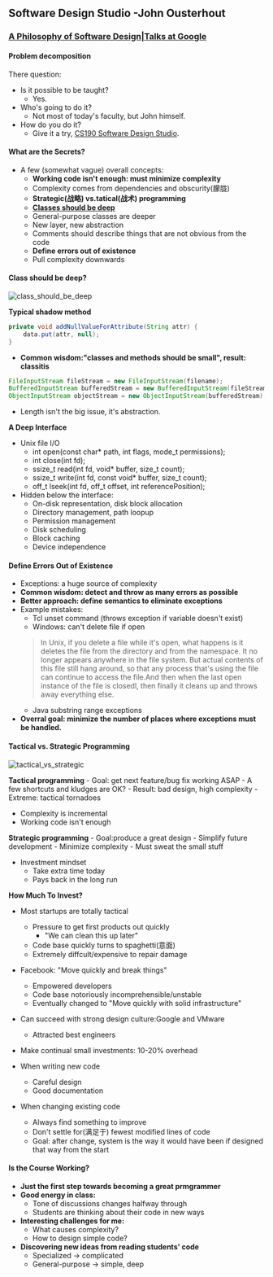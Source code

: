 ## Software Design Studio -John Ousterhout

### [A Philosophy of Software Design|Talks at Google][gtalk]

#### Problem decomposition
There question:
+ Is it possible to be taught?
	- Yes.
+ Who's going to do it?
	- Not most of today's faculty, but John himself.
+ How do you do it?
	- Give it a try, [CS190 Software Design Studio][cs190].

#### What are the Secrets?
+ A few (somewhat vague) overall concepts:
	- **Working code isn't enough: must minimize complexity**
	- Complexity comes from dependencies and obscurity(朦胧)
	- **Strategic(战略) vs.tatical(战术) programming**
	- **[Classes should be deep][inf_hiding]**
	- General-purpose classes are deeper
	- New layer, new abstraction
	- Comments should describe things that are not obvious from the code
	- **Define errors out of existence**
	- Pull complexity downwards

#### Class should be deep?
![class_should_be_deep][csbd]

**Typical shadow method**

``` java
private void addNullValueForAttribute(String attr) {
	data.put(attr, null);
}
```

+ **Common wisdom:"classes and methods should be small", result: classitis**
``` java
FileInputStream fileStream = new FileInputStream(filename);
BufferedInputStream bufferedStream = new BufferedInputStream(fileStream);
ObjectInputStream objectStream = new ObjectInputStream(bufferedStream);
```
+ Length isn't the big issue, it's abstraction.

**A Deep Interface**
+ Unix file I/O
	- int open(const char* path, int flags, mode_t permissions);
	- int close(int fd);
	- ssize_t read(int fd, void* buffer, size_t count);
	- ssize_t write(int fd, const void* buffer, size_t count);
	- off_t lseek(int fd, off_t offset, int referencePosition);
+ Hidden below the interface:
	- On-disk representation, disk block allocation
	- Directory management, path loopup
	- Permission management
	- Disk scheduling
	- Block caching
	- Device independence

#### Define Errors Out of Existence
+ Exceptions: a huge source of complexity
+ **Common wisdom: detect and throw as many errors as possible**
+ **Better approach: define semantics to eliminate exceptions**
+ Example mistakes:
	- Tcl unset command
		(throws exception if variable doesn't exist)
	- Windows: can't delete file if open
	> In Unix, if you delete a file while it's open, what happens is it deletes the file from the directory and from the namespace. It no longer appears anywhere in the file system. But actual contents of this file still hang around, so that any process that's using the file can continue to access the file.And then when the last open instance of the file is closedl, then finally it cleans up and throws away everything else.
	- Java substring range exceptions
+ **Overral goal: minimize the number of places where exceptions must be handled.**

#### Tactical vs. Strategic Programming

![tactical_vs_strategic][tvs]

**Tactical programming**
	- Goal: get next feature/bug fix working ASAP
	- A few shortcuts and kludges are OK?
	- Result: bad design, high complexity
	- Extreme: tactical tornadoes
+ Complexity is incremental
+ Working code isn't enough

**Strategic programming**
	- Goal:produce a great design
	- Simplify future development
	- Minimize complexity
	- Must sweat the small stuff
+ Investment mindset
	- Take extra time today
	- Pays back in the long run

**How Much To Invest?**
+ Most startups are totally tactical
	- Pressure to get first products out quickly
		- "We can clean this up later"
	- Code base quickly turns to spaghetti(意面)
	- Extremely diffcult/expensive to repair damage
+ Facebook: "Move quickly and break things"
	- Empowered developers
	- Code base notoriously incomprehensible/unstable
	- Eventually changed to "Move quickly with solid infrastructure"
+ Can succeed with strong design culture:Google and VMware
	- Attracted best engineers

+ Make continual small investments: 10-20% overhead
+ When writing new code
	- Careful design
	- Good documentation
+ When changing existing code
	- Always find something to improve
	- Don't settle for(满足于) fewest modified lines of code
	- Goal: after change, system is the way it would have been if designed that way from the start

#### Is the Course Working?
+ **Just the first step towards becoming a great prmgrammer**
+ **Good energy in class:**
	- Tone of discussions changes halfway through
	- Students are thinking about their code in new ways
+ **Interesting challenges for me:**
	- What causes complexity?
	- How to design simple code?
+ **Discovering new ideas from reading students' code**
	- Specialized -> complicated
	- General-purpose -> simple, deep

[gtalk]:https://www.youtube.com/watch?v=bmSAYlu0NcY
[cs190]:https://web.stanford.edu/~ouster/cgi-bin/cs190-winter18/index.php
[inf_hiding]:https://cs.uwaterloo.ca/~dberry/COURSES/software.engr/lectures.pdf/inf_hiding.pdf
[csbd]:http://o6mq6hyfb.bkt.clouddn.com/class_should_be_deep.PNG
[tvs]:http://o6mq6hyfb.bkt.clouddn.com/tactical_vs_strategic.PNG
